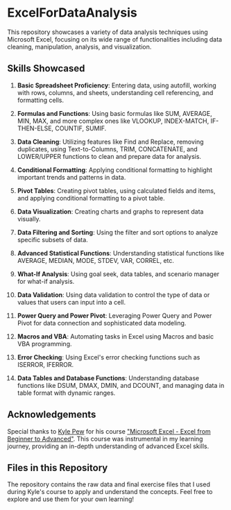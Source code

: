 # ExcelForDataAnalysis

This repository showcases a variety of data analysis techniques using Microsoft Excel, focusing on its wide range of functionalities including data cleaning, manipulation, analysis, and visualization.

## Skills Showcased 

1. **Basic Spreadsheet Proficiency**: Entering data, using autofill, working with rows, columns, and sheets, understanding cell referencing, and formatting cells.

2. **Formulas and Functions**: Using basic formulas like SUM, AVERAGE, MIN, MAX, and more complex ones like VLOOKUP, INDEX-MATCH, IF-THEN-ELSE, COUNTIF, SUMIF.

3. **Data Cleaning**: Utilizing features like Find and Replace, removing duplicates, using Text-to-Columns, TRIM, CONCATENATE, and LOWER/UPPER functions to clean and prepare data for analysis.

4. **Conditional Formatting**: Applying conditional formatting to highlight important trends and patterns in data.

5. **Pivot Tables**: Creating pivot tables, using calculated fields and items, and applying conditional formatting to a pivot table.

6. **Data Visualization**: Creating charts and graphs to represent data visually.

7. **Data Filtering and Sorting**: Using the filter and sort options to analyze specific subsets of data.

8. **Advanced Statistical Functions**: Understanding statistical functions like AVERAGE, MEDIAN, MODE, STDEV, VAR, CORREL, etc.

9. **What-If Analysis**: Using goal seek, data tables, and scenario manager for what-if analysis.

10. **Data Validation**: Using data validation to control the type of data or values that users can input into a cell.

11. **Power Query and Power Pivot**: Leveraging Power Query and Power Pivot for data connection and sophisticated data modeling.

12. **Macros and VBA**: Automating tasks in Excel using Macros and basic VBA programming.

13. **Error Checking**: Using Excel's error checking functions such as ISERROR, IFERROR.

14. **Data Tables and Database Functions**: Understanding database functions like DSUM, DMAX, DMIN, and DCOUNT, and managing data in table format with dynamic ranges.

## Acknowledgements

Special thanks to [Kyle Pew](https://www.udemy.com/user/kyle-pew/) for his course ["Microsoft Excel - Excel from Beginner to Advanced"](https://www.udemy.com/course/microsoft-excel-2013-from-beginner-to-advanced-and-beyond/). This course was instrumental in my learning journey, providing an in-depth understanding of advanced Excel skills.

## Files in this Repository

The repository contains the raw data and final exercise files that I used during Kyle's course to apply and understand the concepts. Feel free to explore and use them for your own learning!
